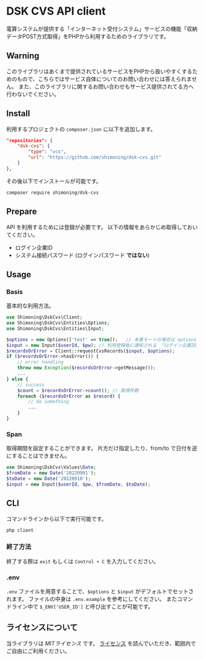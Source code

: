 # DSK CVS API client
電算システムが提供する「インターネット受付システム」サービスの機能「収納データPOST方式取得」をPHPから利用するためのライブラリです。

## Warning
このライブラリはあくまで提供されているサービスをPHPから扱いやすくするためのもので、こちらではサービス自体についてのお問い合わせには答えられません。
また、このライブラリに関するお問い合わせもサービス提供されてる方へ行わないでください。

## Install
利用するプロジェクトの `composer.json` に以下を追加します。
```composer.json
"repositories": {
    "dsk-cvs": {
        "type": "vcs",
        "url": "https://github.com/shimoning/dsk-cvs.git"
    }
},
```

その後以下でインストールが可能です。

```bash
composer require shimoning/dsk-cvs
```

## Prepare
API を利用するためには登録が必要です。
以下の情報をあらかじめ取得しておいてください。
* ログイン企業ID
* システム接続パスワード (ログインパスワード **ではない**)

## Usage

### Basis
基本的な利用方法。

```php
use Shimoning\DskCvs\Client;
use Shimoning\DskCvs\Entities\Options;
use Shimoning\DskCvs\Entities\Input;

$options = new Options(['test' => true]);   // 本番モードの場合は options は null で問題ない
$input = new Input($userId, $pw); // 利用登録後に通知される 「ログイン企業ID」と「システム接続パスワード」をセットしてください。
$recordsOrError = Client::requestCvsRecords($input, $options);
if ($recordsOrError->hasError()) {
    // error handling
    throw new Exception($recordsOrError->getMessage());
    ...
} else {
    // success
    $count = $recordsOrError->count(); // 取得件数
    foreach ($recordsOrError as $record) {
        // do something
        ...
    }
}
```

### Span
取得期間を設定することができます。
片方だけ指定したり、from/to で日付を逆にすることはできません。

```php
use Shimoning\DskCvs\Values\Date;
$fromDate = new Date('20220901');
$toDate = new Date('20220910');
$input = new Input($userId, $pw, $fromDate, $toDate);
```

## CLI
コマンドラインから以下で実行可能です。
```bash
php client
```

### 終了方法
終了する際は `exit` もしくは `Control + C` を入力してください。

### .env
`.env` ファイルを用意することで、`$options` と `$input` がデフォルトでセットされます。
ファイルの中身は `.env.example` を参考にしてください。
またコマンドライン中で `$_ENV['USER_ID']` と呼び出すことが可能です。

## ライセンスについて
当ライブラリは *MITライセンス* です。
[ライセンス](LICENSE) を読んでいただき、範囲内でご自由にご利用ください。

